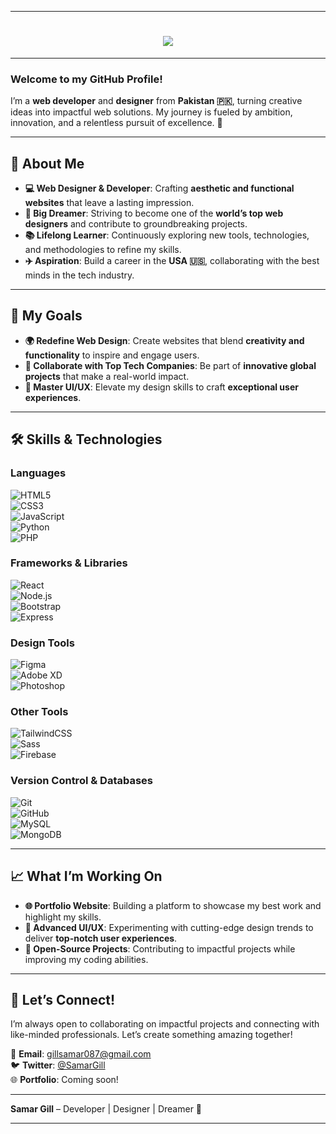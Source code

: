 

---

<!-- Header with Typing Animation -->
<h1 align="center">
  <img src="https://readme-typing-svg.demolab.com?font=Fira+Code&weight=500&size=35&duration=4000&pause=500&color=FFD700&center=true&vCenter=true&width=800&lines=Hi+there!+👋+I'm+Samar+Gill;Passionate+Full-Stack+Developer;Dreaming+Big+and+Building+Better+Web+Experiences+🌐🚀" />
</h1>

---

### **Welcome to my GitHub Profile!**  
I’m a **web developer** and **designer** from **Pakistan 🇵🇰**, turning creative ideas into impactful web solutions. My journey is fueled by ambition, innovation, and a relentless pursuit of excellence. 🌟  

---

## 🚀 **About Me**  

- **💻 Web Designer & Developer**: Crafting **aesthetic and functional websites** that leave a lasting impression.  
- **🌟 Big Dreamer**: Striving to become one of the **world’s top web designers** and contribute to groundbreaking projects.  
- **📚 Lifelong Learner**: Continuously exploring new tools, technologies, and methodologies to refine my skills.  
- **✈️ Aspiration**: Build a career in the **USA 🇺🇸**, collaborating with the best minds in the tech industry.  

---

## 🎯 **My Goals**  

- **🌍 Redefine Web Design**: Create websites that blend **creativity and functionality** to inspire and engage users.  
- **🚀 Collaborate with Top Tech Companies**: Be part of **innovative global projects** that make a real-world impact.  
- **🎨 Master UI/UX**: Elevate my design skills to craft **exceptional user experiences**.  

---

## 🛠️ **Skills & Technologies**  

### **Languages**  
![HTML5](https://img.shields.io/badge/-HTML5-E34F26?logo=html5&logoColor=white&style=flat-square)  
![CSS3](https://img.shields.io/badge/-CSS3-1572B6?logo=css3&logoColor=white&style=flat-square)  
![JavaScript](https://img.shields.io/badge/-JavaScript-F7DF1E?logo=javascript&logoColor=black&style=flat-square)  
![Python](https://img.shields.io/badge/-Python-3776AB?logo=python&logoColor=white&style=flat-square)  
![PHP](https://img.shields.io/badge/-PHP-777BB4?logo=php&logoColor=white&style=flat-square)  

### **Frameworks & Libraries**  
![React](https://img.shields.io/badge/-React-61DAFB?logo=react&logoColor=black&style=flat-square)  
![Node.js](https://img.shields.io/badge/-Node.js-339933?logo=node.js&logoColor=white&style=flat-square)  
![Bootstrap](https://img.shields.io/badge/-Bootstrap-7952B3?logo=bootstrap&logoColor=white&style=flat-square)  
![Express](https://img.shields.io/badge/-Express-000000?logo=express&logoColor=white&style=flat-square)  

### **Design Tools**  
![Figma](https://img.shields.io/badge/-Figma-F24E1E?logo=figma&logoColor=white&style=flat-square)  
![Adobe XD](https://img.shields.io/badge/-Adobe%20XD-FF61F6?logo=adobexd&logoColor=white&style=flat-square)  
![Photoshop](https://img.shields.io/badge/-Photoshop-31A8FF?logo=adobephotoshop&logoColor=white&style=flat-square)  

### **Other Tools**  
![TailwindCSS](https://img.shields.io/badge/-TailwindCSS-38B2AC?logo=tailwindcss&logoColor=white&style=flat-square)  
![Sass](https://img.shields.io/badge/-Sass-CC6699?logo=sass&logoColor=white&style=flat-square)  
![Firebase](https://img.shields.io/badge/-Firebase-FFCA28?logo=firebase&logoColor=black&style=flat-square)  

### **Version Control & Databases**  
![Git](https://img.shields.io/badge/-Git-F05032?logo=git&logoColor=white&style=flat-square)  
![GitHub](https://img.shields.io/badge/-GitHub-181717?logo=github&logoColor=white&style=flat-square)  
![MySQL](https://img.shields.io/badge/-MySQL-4479A1?logo=mysql&logoColor=white&style=flat-square)  
![MongoDB](https://img.shields.io/badge/-MongoDB-47A248?logo=mongodb&logoColor=white&style=flat-square)  

---

## 📈 **What I’m Working On**  

- **🌐 Portfolio Website**: Building a platform to showcase my best work and highlight my skills.  
- **🎨 Advanced UI/UX**: Experimenting with cutting-edge design trends to deliver **top-notch user experiences**.  
- **🤝 Open-Source Projects**: Contributing to impactful projects while improving my coding abilities.  

---

## 💬 **Let’s Connect!**  

I’m always open to collaborating on impactful projects and connecting with like-minded professionals. Let’s create something amazing together!  

📧 **Email**: gillsamar087@gmail.com  
🐦 **Twitter**: [@SamarGill](https://twitter.com/SamarGill)  
🌐 **Portfolio**: Coming soon!  

---

**Samar Gill** – Developer | Designer | Dreamer 🌟  

---

